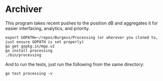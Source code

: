 # Archiver

This program takes recent pushes to the position dB and aggregates it for easier interfacing, analytics, and priority.
```
export GOPATH=~/repos/Burgess/Processing (or wherever you cloned to, just ensure GOPATH is set properly)
go get gopkg.in/mgo.v2
go install processing
./bin/processing
```

And to run the tests, just run the following from the same directory:
```
go test processing -v
```
